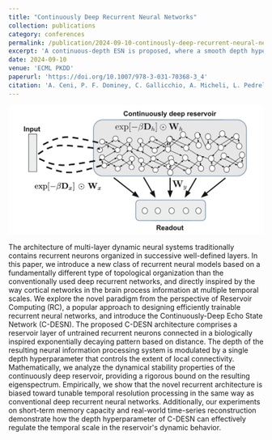 ```yaml
---
title: "Continuously Deep Recurrent Neural Networks"
collection: publications
category: conferences
permalink: /publication/2024-09-10-continously-deep-recurrent-neural-networks
excerpt: 'A continuous-depth ESN is proposed, where a smooth depth hyperparameter regulates the extent of local connections.'
date: 2024-09-10
venue: 'ECML PKDD'
paperurl: 'https://doi.org/10.1007/978-3-031-70368-3_4'
citation: 'A. Ceni, P. F. Dominey, C. Gallicchio, A. Micheli, L. Pedrelli, D. Tortorella (2024). &quot;Continuously Deep Recurrent Neural Networks.&quot; <i>Machine Learning and Knowledge Discovery in Databases: Research Track. ECML PKDD 2024.</i> LNCS vol. 14947, pp. 59-73.'
---
```


![Graphical abstract](/images/2024-09-10-continously-deep-recurrent-neural-networks.png)

The architecture of multi-layer dynamic neural systems traditionally contains recurrent neurons organized in successive well-defined layers. In this paper, we introduce a new class of recurrent neural models based on a fundamentally different type of topological organization than the conventionally used deep recurrent networks, and directly inspired by the way cortical networks in the brain process information at multiple temporal scales. We explore the novel paradigm from the perspective of Reservoir Computing (RC), a popular approach to designing efficiently trainable recurrent neural networks, and introduce the Continuously-Deep Echo State Network (C-DESN). The proposed C-DESN architecture comprises a reservoir layer of untrained recurrent neurons connected in a biologically inspired exponentially decaying pattern based on distance. The depth of the resulting neural information processing system is modulated by a single depth hyperparameter that controls the extent of local connectivity. Mathematically, we analyze the dynamical stability properties of the continuously deep reservoir, providing a rigorous bound on the resulting eigenspectrum. Empirically, we show that the novel recurrent architecture is biased toward tunable temporal resolution processing in the same way as conventional deep recurrent neural networks. Additionally, our experiments on short-term memory capacity and real-world time-series reconstruction demonstrate how the depth hyperparameter of C-DESN can effectively regulate the temporal scale in the reservoir's dynamic behavior.